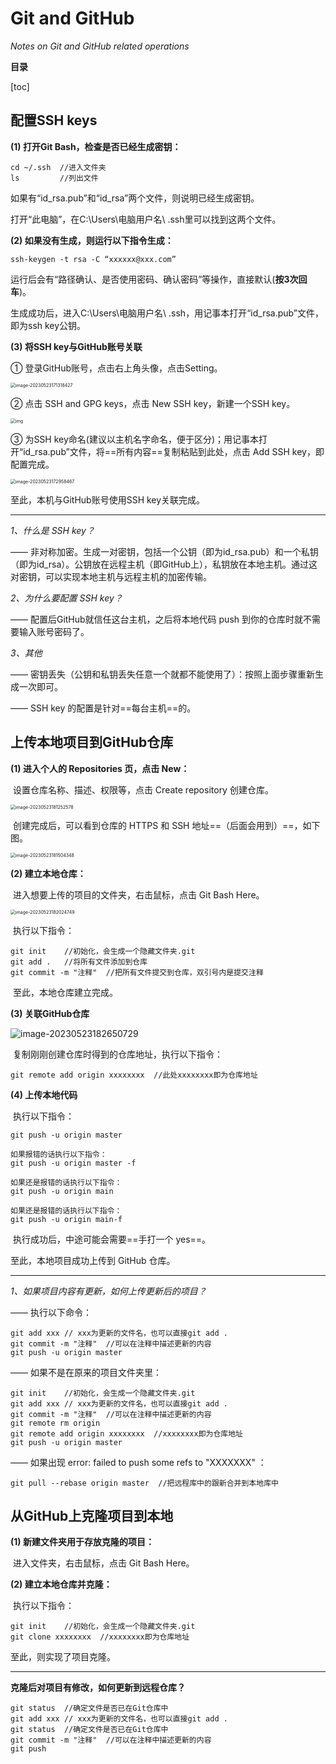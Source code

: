 # Git and GitHub

*Notes on Git and GitHub related operations*

**目录**

[toc]

## 配置SSH keys

**(1) 打开Git Bash，检查是否已经生成密钥：**

```
cd ~/.ssh  //进入文件夹
ls         //列出文件
```

如果有“id_rsa.pub”和“id_rsa”两个文件，则说明已经生成密钥。

打开“此电脑”，在C:\Users\电脑用户名\ .ssh里可以找到这两个文件。

**(2) 如果没有生成，则运行以下指令生成：**

```
ssh-keygen -t rsa -C “xxxxxx@xxx.com”
```

运行后会有“路径确认、是否使用密码、确认密码”等操作，直接默认(**按3次回车**)。

生成成功后，进入C:\Users\电脑用户名\ .ssh，用记事本打开“id_rsa.pub”文件，即为ssh key公钥。

**(3) 将SSH key与GitHub账号关联**

① 登录GitHub账号，点击右上角头像，点击Setting。

<img src="C:\Users\lenovo\AppData\Roaming\Typora\typora-user-images\image-20230523171318427.png" alt="image-20230523171318427" style="zoom: 50%;" />

② 点击 SSH and GPG keys，点击 New SSH key，新建一个SSH key。

<img src="file:///D:\QQ_data\251212044\Image\C2C\D10VXU}KOFJ1FSL01[$RKLC.png" alt="img" style="zoom: 50%;" />



③ 为SSH key命名(建议以主机名字命名，便于区分)；用记事本打开“id_rsa.pub”文件，将==所有内容==复制粘贴到此处，点击 Add SSH key，即配置完成。

<img src="C:\Users\lenovo\AppData\Roaming\Typora\typora-user-images\image-20230523172958467.png" alt="image-20230523172958467" style="zoom:50%;" />

至此，本机与GitHub账号使用SSH key关联完成。

---

*1、什么是 SSH key？*

—— 非对称加密。生成一对密钥，包括一个公钥（即为id_rsa.pub）和一个私钥（即为id_rsa）。公钥放在远程主机（即GitHub上），私钥放在本地主机。通过这对密钥，可以实现本地主机与远程主机的加密传输。

*2、为什么要配置 SSH key？*

—— 配置后GitHub就信任这台主机，之后将本地代码 push 到你的仓库时就不需要输入账号密码了。

*3、其他*

—— 密钥丢失（公钥和私钥丢失任意一个就都不能使用了）：按照上面步骤重新生成一次即可。

—— SSH key 的配置是针对==每台主机==的。



## 上传本地项目到GitHub仓库

**(1) 进入个人的 Repositories 页，点击 New：**

​	设置仓库名称、描述、权限等，点击 Create repository 创建仓库。

<img src="C:\Users\lenovo\AppData\Roaming\Typora\typora-user-images\image-20230523181252578.png" alt="image-20230523181252578" style="zoom:50%;" />

​	创建完成后，可以看到仓库的 HTTPS 和 SSH 地址==（后面会用到）==，如下图。

<img src="C:\Users\lenovo\AppData\Roaming\Typora\typora-user-images\image-20230523181504348.png" alt="image-20230523181504348" style="zoom:50%;" />

**(2) 建立本地仓库：**

​	进入想要上传的项目的文件夹，右击鼠标，点击 Git Bash Here。

<img src="C:\Users\lenovo\AppData\Roaming\Typora\typora-user-images\image-20230523182024749.png" alt="image-20230523182024749" style="zoom:50%;" />

​	执行以下指令：

```
git init	//初始化，会生成一个隐藏文件夹.git
git add .	//将所有文件添加到仓库
git commit -m "注释"	//把所有文件提交到仓库，双引号内是提交注释
```

​	至此，本地仓库建立完成。

**(3) 关联GitHub仓库**

![image-20230523182650729](C:\Users\lenovo\AppData\Roaming\Typora\typora-user-images\image-20230523182650729.png)

​	复制刚刚创建仓库时得到的仓库地址，执行以下指令：

```
git remote add origin xxxxxxxx	//此处xxxxxxxx即为仓库地址
```

**(4) 上传本地代码**

​	执行以下指令：

```
git push -u origin master
```

```
如果报错的话执行以下指令：
git push -u origin master -f

如果还是报错的话执行以下指令：
git push -u origin main

如果还是报错的话执行以下指令：
git push -u origin main-f
```

​	执行成功后，中途可能会需要==手打一个 yes==。

至此，本地项目成功上传到 GitHub 仓库。

***

*1、如果项目内容有更新，如何上传更新后的项目？*

—— 执行以下命令：

```
git add xxx	// xxx为更新的文件名，也可以直接git add .
git commit -m "注释"	//可以在注释中描述更新的内容
git push -u origin master
```

—— 如果不是在原来的项目文件夹里：

```
git init	//初始化，会生成一个隐藏文件夹.git
git add xxx	// xxx为更新的文件名，也可以直接git add .
git commit -m "注释"	//可以在注释中描述更新的内容
git remote rm origin
git remote add origin xxxxxxxx	//xxxxxxxx即为仓库地址
git push -u origin master
```

—— 如果出现 error: failed to push some refs to "XXXXXXX" ：

```
git pull --rebase origin master  //把远程库中的跟新合并到本地库中
```



## 从GitHub上克隆项目到本地

**(1) 新建文件夹用于存放克隆的项目：**

​	进入文件夹，右击鼠标，点击 Git Bash Here。

**(2) 建立本地仓库并克隆：**

​	执行以下指令：

```
git init	//初始化，会生成一个隐藏文件夹.git
git clone xxxxxxxx	//xxxxxxxx即为仓库地址
```

至此，则实现了项目克隆。

---

**克隆后对项目有修改，如何更新到远程仓库？**

```
git status	//确定文件是否已在Git仓库中
git add xxx	// xxx为更新的文件名，也可以直接git add .
git status	//确定文件是否已在Git仓库中
git commit -m "注释"	//可以在注释中描述更新的内容
git push
```